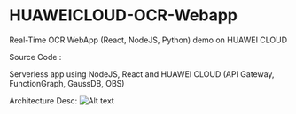 # HUAWEICLOUD-OCR-Webapp

Real-Time OCR WebApp (React, NodeJS, Python) demo on HUAWEI CLOUD

Source Code :


Serverless app using NodeJS, React and HUAWEI CLOUD (API Gateway, FunctionGraph, GaussDB, OBS) 

Architecture Desc:
![Alt text](https://github.com/hexlicn/HUAWEICLOUD-OCR-Webapp/blob/master/images/arch.png)
